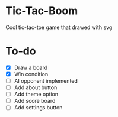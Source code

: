 # Tic-Tac-Boom
Cool tic-tac-toe game that drawed with svg

# To-do
- [x] Draw a board
- [x] Win condition
- [ ] AI opponent implemented
- [ ] Add about button
- [ ] Add theme option
- [ ] Add score board
- [ ] Add settings button